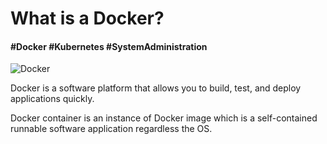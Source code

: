# What is a Docker?

#### #Docker #Kubernetes #SystemAdministration

![Docker](/posts/what_is_a_docker/docker.png)

Docker is a software platform that allows you to build, test, and deploy applications quickly.

Docker container is an instance of Docker image which is a self-contained runnable software application regardless the OS.